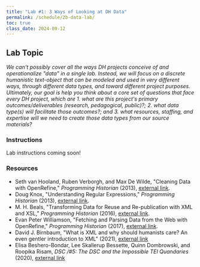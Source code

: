 ```yaml
---
title: "Lab #1: 3 Ways of Looking at DH Data"
permalink: /schedule/2b-data-lab/
toc: true
class_date: 2024-09-12
---
```


## Lab Topic

_We can't possibly cover all the ways DH projects conceive of and operationalize "data" in a single lab. Instead, we will focus on a discrete humanistic text-object that can be modeled and used in very different ways, through different data types, and toward different project purposes. Ultimately, our goal is help you think about a core set of questions that face every DH project, which are 1. what are this project's primary outcomes/deliverables (research, pedagogical, public)?; 2. what data type(s) will facilitate those outcomes?; and 3. what resources, staffing, and expertise will we need to create those data types from our source materials?_

### Instructions

Lab instructions coming soon!

### Resources

+ Seth van Hooland, Ruben Verborgh, and Max De Wilde, "Cleaning Data with OpenRefine," _Programming Historian_ (2013), [external link](https://doi.org/10.46430/phen0023).
+ Doug Knox, "Understanding Regular Expressions," _Programming Historian_ (2013), [external link](https://doi.org/10.46430/phen0033).
+ M. H. Beals, "Transforming Data for Reuse and Re-publication with XML and XSL," _Programming Historian_ (2016), [external link](https://doi.org/10.46430/phen0097).
+ Evan Peter Williamson, "Fetching and Parsing Data from the Web with OpenRefine," _Programming Historian_ (2017), [external link](https://doi.org/10.46430/phen0065).
+ David J. Birnbaum, "What is XML and why should humanists care? An even gentler introduction to XML" (2021), [external link](http://dh.obdurodon.org/what-is-xml.xhtml)
+ Elisa Beshero-Bondar, Lee Skallerup Bessette, Quinn Dombrowski, and Roopika Risam, _DSC /#5: The DSC and the Impossible TEI Quandaries_ (2020), [external link](https://datasittersclub.github.io/site/dsc5.html)
